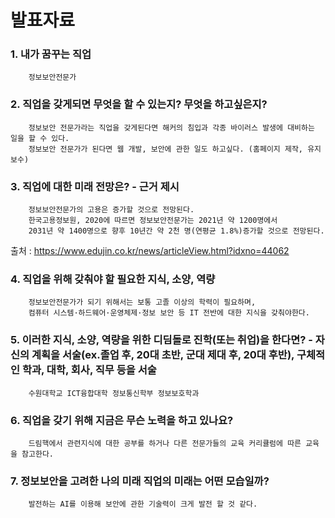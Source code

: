 # 발표자료
### 1. 내가 꿈꾸는 직업
        정보보안전문가
        
### 2. 직업을 갖게되면 무엇을 할 수 있는지? 무엇을 하고싶은지?
        정보보안 전문가라는 직업을 갖게된다면 해커의 침입과 각종 바이러스 발생에 대비하는 일을 할 수 있다.
        정보보안 전문가가 된다면 웹 개발, 보안에 관한 일도 하고싶다. (홈페이지 제작, 유지보수)
        
### 3. 직업에 대한 미래 전망은? - 근거 제시
        정보보안전문가의 고용은 증가할 것으로 전망된다.
        한국고용정보원, 2020에 따르면 정보보안전문가는 2021년 약 1200명에서
        2031년 약 1400명으로 향후 10년간 약 2천 명(연평균 1.8%)증가할 것으로 전망된다.
        
출처 : <https://www.edujin.co.kr/news/articleView.html?idxno=44062>

### 4. 직업을 위해 갖춰야 할 필요한 지식, 소양, 역량
        정보보안전문가가 되기 위해서는 보통 고졸 이상의 학력이 필요하며,
        컴퓨터 시스템·하드웨어·운영체제·정보 보안 등 IT 전반에 대한 지식을 갖춰야한다.
        
### 5. 이러한 지식, 소양, 역량을 위한 디딤돌로 진학(또는 취업)을 한다면? - 자신의 계획을 서술(ex.졸업 후, 20대 초반, 군대 제대 후, 20대 후반), 구체적인 학과, 대학, 회사, 직무 등을 서술
        수원대학교 ICT융합대학 정보통신학부 정보보호학과
        
### 6. 직업을 갖기 위해 지금은 무슨 노력을 하고 있나요?
        드림핵에서 관련지식에 대한 공부를 하거나 다른 전문가들의 교육 커리큘럼에 따른 교육을 참고한다. 
        
### 7. 정보보안을 고려한 나의 미래 직업의 미래는 어떤 모습일까?
        발전하는 AI를 이용해 보안에 관한 기술력이 크게 발전 할 것 같다.

